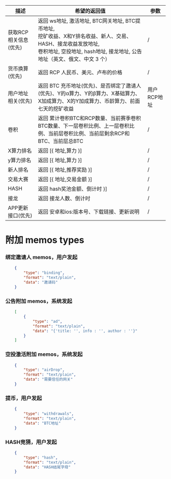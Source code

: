 | 描述 | 希望的返回值 | 参数|
|---| ---  | ---  |
|  获取RCP相关信息(优先) | 返回 ws地址, 激活地址, BTC网关地址, BTC提币地址,<br> 挖矿收益、X和Y排名收益、新人、交易、HASH、接龙收益发放地址, <br>卷积地址, 空投地址, hash地址, 接龙地址, 公告地址（英文、俄文、中文 3 个）| / |
|  货币换算(优先) | 返回 RCP 人民币、美元、卢布的价格 | / |
|  用户地址相关(优先) | 返回 BTC 充币地址(优先)、是否绑定了邀请人(优先)、Y的α算力、Y的β算力、X基础算力、X加成算力、X的Y加成算力、币龄算力、前面七天的挖矿收益| 用户RCP地址 |
|  卷积 | 返回 累计卷积BTC和RCP数量、当前赛季卷积BTC数量、下一层卷积比例、上一层卷积比例、当前层卷积比例、当前层剩余RCP和BTC、当前层总BTC| / |
|  X算力排名 | 返回 [{ 地址,算力 }] | / |
|  y算力排名 | 返回 [{ 地址,算力 }] | / |
|  新人排名 | 返回 [{ 地址,推荐奖励 }] | / |
|  交易大赛 | 返回 [{ 地址,交易金额 }] | / |
|  HASH | 返回 hash奖池金额、倒计时 }] | / |
|  接龙 | 返回 接龙人数、倒计时 | / |
|  APP更新接口(优先) | 返回 安卓和ios:版本号、下载链接、更新说明 | / |


# 附加 memos types
### 绑定邀请人 memos，用户发起
``` JSON
    {
        "type": "binding",
        "format": "text/plain",
        "data": "邀请码"
    }
```

### 公告附加 memos，系统发起
``` JSON
    [
        {
            "type": "ad",
            "format": "text/plain",
            "data": "{'title: '', info : '', author : ''}"
        }
    ]
```

### 空投激活附加 memos，系统发起
``` JSON
    {
        "type": "airDrop",
        "format": "text/plain",
        "data": "需要信任的网关"
    }
```

### 提币，用户发起
``` JSON
    {
        "type": "withdrawals",
        "format": "text/plain",
        "data": "BTC地址"
    }
```

### HASH竞猜，用户发起
``` JSON
    {
        "type": "hash",
        "format": "text/plain",
        "data": "HASH结尾字母"
    }
```







